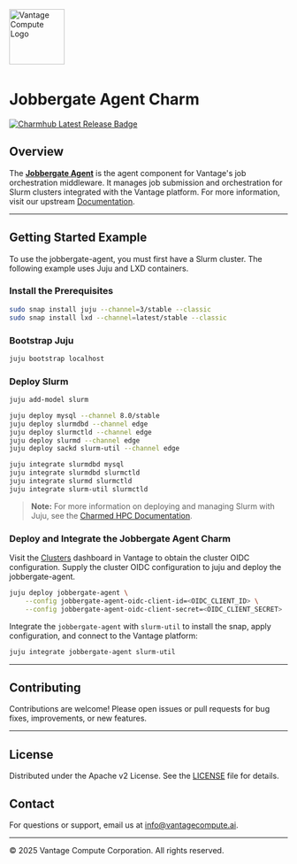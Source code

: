 
<a href="https://www.vantagecompute.ai/">
  <img src="https://vantage-compute-public-assets.s3.us-east-1.amazonaws.com/branding/vantage-logo-text-black-horz.png" alt="Vantage Compute Logo" width="100" style="margin-bottom: 0.5em;"/>
</a>

# Jobbergate Agent Charm
[![Charmhub Latest Release Badge](https://charmhub.io/jobbergate-agent/badge.svg)](https://charmhub.io/jobbergate-agent)

## Overview

The [**Jobbergate Agent**](https://github.com/omnivector-solutions/jobbergate) is the agent component for Vantage's job orchestration middleware. It manages job submission and orchestration for Slurm clusters integrated with the Vantage platform. For more information, visit our upstream [Documentation](https://docs.vantagecompute.ai).

---

## Getting Started Example
To use the jobbergate-agent, you must first have a Slurm cluster. The following example uses Juju and LXD containers.

### Install the Prerequisites
```bash
sudo snap install juju --channel=3/stable --classic
sudo snap install lxd --channel=latest/stable --classic
```

### Bootstrap Juju
```bash
juju bootstrap localhost
```

### Deploy Slurm
```bash
juju add-model slurm

juju deploy mysql --channel 8.0/stable
juju deploy slurmdbd --channel edge
juju deploy slurmctld --channel edge
juju deploy slurmd --channel edge
juju deploy sackd slurm-util --channel edge

juju integrate slurmdbd mysql
juju integrate slurmdbd slurmctld
juju integrate slurmd slurmctld
juju integrate slurm-util slurmctld
```
> **Note:** For more information on deploying and managing Slurm with Juju, see the [Charmed HPC Documentation](https://canonical-charmed-hpc.readthedocs-hosted.com/latest/).


### Deploy and Integrate the Jobbergate Agent Charm
Visit the [Clusters](https://app.vantagecompute.ai/compute/clusters) dashboard in Vantage to obtain the cluster OIDC configuration.
Supply the cluster OIDC configuration to juju and deploy the jobbergate-agent.
```bash
juju deploy jobbergate-agent \
    --config jobbergate-agent-oidc-client-id=<OIDC_CLIENT_ID> \
    --config jobbergate-agent-oidc-client-secret=<OIDC_CLIENT_SECRET>
```

Integrate the `jobbergate-agent` with `slurm-util` to install the snap, apply configuration, and connect to the Vantage platform:
```bash
juju integrate jobbergate-agent slurm-util
```

---

## Contributing

Contributions are welcome! Please open issues or pull requests for bug fixes, improvements, or new features.

---

## License

Distributed under the Apache v2 License. See the [LICENSE](../../LICENSE) file for details.

## Contact

For questions or support, email us at [info@vantagecompute.ai](mailto:info@vantagecompute.ai).

---

© 2025 Vantage Compute Corporation. All rights reserved.
